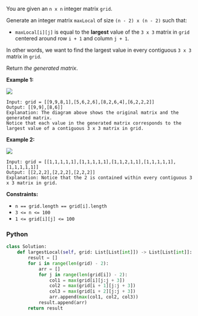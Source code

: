 You are given an  `n x n`  integer matrix  `grid`.

Generate an integer matrix  `maxLocal`  of size  `(n - 2) x (n - 2)`  such that:

-   `maxLocal[i][j]`  is equal to the  **largest**  value of the  `3 x 3`  matrix in  `grid`  centered around row  `i + 1`  and column  `j + 1`.

In other words, we want to find the largest value in every contiguous  `3 x 3`  matrix in  `grid`.

Return  _the generated matrix_.

**Example 1:**

![](https://assets.leetcode.com/uploads/2022/06/21/ex1.png)
```
Input: grid = [[9,9,8,1],[5,6,2,6],[8,2,6,4],[6,2,2,2]]
Output: [[9,9],[8,6]]
Explanation: The diagram above shows the original matrix and the generated matrix.
Notice that each value in the generated matrix corresponds to the largest value of a contiguous 3 x 3 matrix in grid.
```
**Example 2:**

![](https://assets.leetcode.com/uploads/2022/07/02/ex2new2.png)
```
Input: grid = [[1,1,1,1,1],[1,1,1,1,1],[1,1,2,1,1],[1,1,1,1,1],[1,1,1,1,1]]
Output: [[2,2,2],[2,2,2],[2,2,2]]
Explanation: Notice that the 2 is contained within every contiguous 3 x 3 matrix in grid.
```

**Constraints:**

-   `n == grid.length == grid[i].length`
-   `3 <= n <= 100`
-   `1 <= grid[i][j] <= 100`


### Python
```python
class Solution:
    def largestLocal(self, grid: List[List[int]]) -> List[List[int]]:
        result = []
        for i in range(len(grid) - 2):
            arr = []
            for j in range(len(grid[i]) - 2):
                col1 = max(grid[i][j:j + 3])
                col2 = max(grid[i + 1][j:j + 3])
                col3 = max(grid[i + 2][j:j + 3])
                arr.append(max(col1, col2, col3))
            result.append(arr)
        return result
```